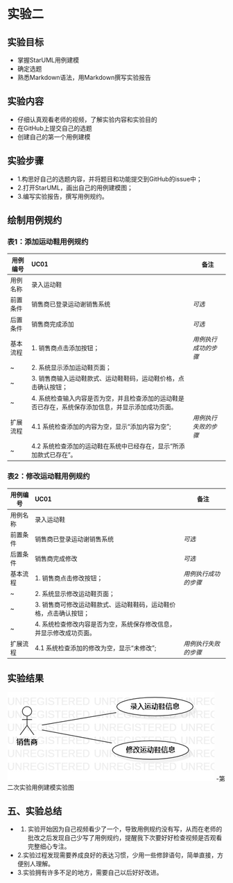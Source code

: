 # 实验二

## 实验目标
- 掌握StarUML用例建模
- 确定选题
- 熟悉Markdown语法，用Markdown撰写实验报告

## 实验内容
- 仔细认真观看老师的视频，了解实验内容和实验目的
- 在GitHub上提交自己的选题
- 创建自己的第一个用例建模

## 实验步骤
- 1.构思好自己的选题内容，并将题目和功能提交到GitHub的issue中；
- 2.打开StarUML，画出自己的用例建模图；
- 3.编写实验报告，撰写用例规约。

## 绘制用例规约 
### 表1：添加运动鞋用例规约
用例编号  | UC01 | 备注  
-|:-|-  
用例名称  |  录入运动鞋 |   
前置条件  |  销售商已登录运动谢销售系统   | *可选*   
后置条件  |  销售商完成添加  | *可选*   
基本流程  | 1. 销售商点击添加按钮；  | *用例执行成功的步骤*
~| 2. 系统显示添加运动鞋页面；  | 
~| 3. 销售商输入运动鞋款式、运动鞋鞋码，运动鞋价格，点击确认按钮； |
~| 4. 系统检查输入内容是否为空，并且检查添加的运动鞋是否已存在，系统保存添加信息，并显示添加成功页面。 |    
扩展流程  | 4.1 系统检查添加的内容为空，显示“添加内容为空”;  |*用例执行失败的步骤*
~| 4.2 系统检查添加的运动鞋在系统中已经存在，显示“所添加款式已存在”。  |


### 表2：修改运动鞋用例规约
用例编号  | UC01 | 备注  
-|:-|-  
用例名称  |  录入运动鞋 |   
前置条件  |  销售商已登录运动谢销售系统   | *可选*   
后置条件  |  销售商完成修改  | *可选*   
基本流程  | 1. 销售商点击修改按钮；  | *用例执行成功的步骤*
~| 2. 系统显示修改运动鞋页面；  | 
~| 3. 销售商可修改运动鞋款式、运动鞋鞋码，运动鞋价格，点击确认按钮； |
~| 4. 系统检查修改内容是否为空，系统保存修改信息，并显示修改成功页面。 |    
扩展流程  | 4.1 系统检查添加的修改为空，显示“未修改”;  |*用例执行失败的步骤*


## 实验结果

![第一个UML图](./model2.jpg)
-第二次实验用例建模实验图

## 五、实验总结
- 1. 实验开始因为自己视频看少了一个，导致用例规约没有写，从而在老师的批改之后发现自己少写了用例规约，提醒我下次要好好检查视频是否观看完整细心专注。
- 2.实验过程发现需要养成良好的表达习惯，少用一些修辞语句，简单直接，方便别人理解。
- 3.实验拥有许多不足的地方，需要自己以后好好改进。